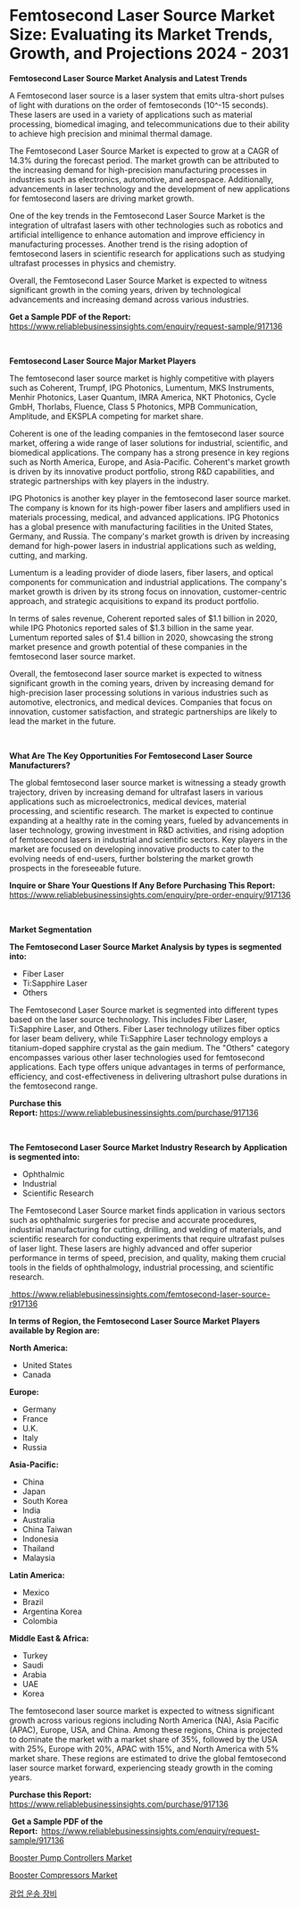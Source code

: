 <p><h1>Femtosecond Laser Source Market Size: Evaluating its Market Trends, Growth, and Projections 2024 - 2031</h1></p><p><strong>Femtosecond Laser Source Market Analysis and Latest Trends</strong></p>
<p><p>A Femtosecond laser source is a laser system that emits ultra-short pulses of light with durations on the order of femtoseconds (10^-15 seconds). These lasers are used in a variety of applications such as material processing, biomedical imaging, and telecommunications due to their ability to achieve high precision and minimal thermal damage.</p><p>The Femtosecond Laser Source Market is expected to grow at a CAGR of 14.3% during the forecast period. The market growth can be attributed to the increasing demand for high-precision manufacturing processes in industries such as electronics, automotive, and aerospace. Additionally, advancements in laser technology and the development of new applications for femtosecond lasers are driving market growth.</p><p>One of the key trends in the Femtosecond Laser Source Market is the integration of ultrafast lasers with other technologies such as robotics and artificial intelligence to enhance automation and improve efficiency in manufacturing processes. Another trend is the rising adoption of femtosecond lasers in scientific research for applications such as studying ultrafast processes in physics and chemistry.</p><p>Overall, the Femtosecond Laser Source Market is expected to witness significant growth in the coming years, driven by technological advancements and increasing demand across various industries.</p></p>
<p><strong>Get a Sample PDF of the Report:&nbsp;</strong> <a href="https://www.reliablebusinessinsights.com/enquiry/request-sample/917136">https://www.reliablebusinessinsights.com/enquiry/request-sample/917136</a></p>
<p>&nbsp;</p>
<p><strong>Femtosecond Laser Source Major Market Players</strong></p>
<p><p>The femtosecond laser source market is highly competitive with players such as Coherent, Trumpf, IPG Photonics, Lumentum, MKS Instruments, Menhir Photonics, Laser Quantum, IMRA America, NKT Photonics, Cycle GmbH, Thorlabs, Fluence, Class 5 Photonics, MPB Communication, Amplitude, and EKSPLA competing for market share.</p><p>Coherent is one of the leading companies in the femtosecond laser source market, offering a wide range of laser solutions for industrial, scientific, and biomedical applications. The company has a strong presence in key regions such as North America, Europe, and Asia-Pacific. Coherent's market growth is driven by its innovative product portfolio, strong R&D capabilities, and strategic partnerships with key players in the industry.</p><p>IPG Photonics is another key player in the femtosecond laser source market. The company is known for its high-power fiber lasers and amplifiers used in materials processing, medical, and advanced applications. IPG Photonics has a global presence with manufacturing facilities in the United States, Germany, and Russia. The company's market growth is driven by increasing demand for high-power lasers in industrial applications such as welding, cutting, and marking.</p><p>Lumentum is a leading provider of diode lasers, fiber lasers, and optical components for communication and industrial applications. The company's market growth is driven by its strong focus on innovation, customer-centric approach, and strategic acquisitions to expand its product portfolio.</p><p>In terms of sales revenue, Coherent reported sales of $1.1 billion in 2020, while IPG Photonics reported sales of $1.3 billion in the same year. Lumentum reported sales of $1.4 billion in 2020, showcasing the strong market presence and growth potential of these companies in the femtosecond laser source market. </p><p>Overall, the femtosecond laser source market is expected to witness significant growth in the coming years, driven by increasing demand for high-precision laser processing solutions in various industries such as automotive, electronics, and medical devices. Companies that focus on innovation, customer satisfaction, and strategic partnerships are likely to lead the market in the future.</p></p>
<p>&nbsp;</p>
<p><strong>What Are The Key Opportunities For Femtosecond Laser Source Manufacturers?</strong></p>
<p><p>The global femtosecond laser source market is witnessing a steady growth trajectory, driven by increasing demand for ultrafast lasers in various applications such as microelectronics, medical devices, material processing, and scientific research. The market is expected to continue expanding at a healthy rate in the coming years, fueled by advancements in laser technology, growing investment in R&D activities, and rising adoption of femtosecond lasers in industrial and scientific sectors. Key players in the market are focused on developing innovative products to cater to the evolving needs of end-users, further bolstering the market growth prospects in the foreseeable future.</p></p>
<p><strong>Inquire or Share Your Questions If Any Before Purchasing This Report:</strong> <a href="https://www.reliablebusinessinsights.com/enquiry/pre-order-enquiry/917136">https://www.reliablebusinessinsights.com/enquiry/pre-order-enquiry/917136</a></p>
<p>&nbsp;</p>
<p><strong>Market Segmentation</strong></p>
<p><strong>The Femtosecond Laser Source Market Analysis by types is segmented into:</strong></p>
<p><ul><li>Fiber Laser</li><li>Ti:Sapphire Laser</li><li>Others</li></ul></p>
<p><p>The Femtosecond Laser Source market is segmented into different types based on the laser source technology. This includes Fiber Laser, Ti:Sapphire Laser, and Others. Fiber Laser technology utilizes fiber optics for laser beam delivery, while Ti:Sapphire Laser technology employs a titanium-doped sapphire crystal as the gain medium. The "Others" category encompasses various other laser technologies used for femtosecond applications. Each type offers unique advantages in terms of performance, efficiency, and cost-effectiveness in delivering ultrashort pulse durations in the femtosecond range.</p></p>
<p><strong>Purchase this Report:&nbsp;</strong><a href="https://www.reliablebusinessinsights.com/purchase/917136">https://www.reliablebusinessinsights.com/purchase/917136</a></p>
<p>&nbsp;</p>
<p><strong>The Femtosecond Laser Source Market Industry Research by Application is segmented into:</strong></p>
<p><ul><li>Ophthalmic</li><li>Industrial</li><li>Scientific Research</li></ul></p>
<p><p>The Femtosecond Laser Source market finds application in various sectors such as ophthalmic surgeries for precise and accurate procedures, industrial manufacturing for cutting, drilling, and welding of materials, and scientific research for conducting experiments that require ultrafast pulses of laser light. These lasers are highly advanced and offer superior performance in terms of speed, precision, and quality, making them crucial tools in the fields of ophthalmology, industrial processing, and scientific research.</p></p>
<p><a href="https://www.reliablebusinessinsights.com/femtosecond-laser-source-r917136">&nbsp;https://www.reliablebusinessinsights.com/femtosecond-laser-source-r917136</a></p>
<p><strong>In terms of Region, the Femtosecond Laser Source Market Players available by Region are:</strong></p>
<p>
    <p> <strong> North America: </strong>
        <ul>
            <li>United States</li>
            <li>Canada</li>
        </ul>
        </p> 
    <p> <strong> Europe: </strong>
        <ul>
            <li>Germany</li>
            <li>France</li>
            <li>U.K.</li>
            <li>Italy</li>
            <li>Russia</li>
        </ul>
        </p> 
    <p> <strong> Asia-Pacific: </strong>
        <ul>
            <li>China</li>
            <li>Japan</li>
            <li>South Korea</li>
            <li>India</li>
            <li>Australia</li>
            <li>China Taiwan</li>
            <li>Indonesia</li>
            <li>Thailand</li>
            <li>Malaysia</li>
        </ul>
        </p> 
    <p> <strong> Latin America: </strong>
        <ul>
            <li>Mexico</li>
            <li>Brazil</li>
            <li>Argentina Korea</li>
            <li>Colombia</li>
        </ul>
        </p> 
    <p> <strong> Middle East & Africa: </strong>
        <ul>
            <li>Turkey</li>
            <li>Saudi</li>
            <li>Arabia</li>
            <li>UAE</li>
            <li>Korea</li>
        </ul>
    </p>
    </p>
<p><p>The femtosecond laser source market is expected to witness significant growth across various regions including North America (NA), Asia Pacific (APAC), Europe, USA, and China. Among these regions, China is projected to dominate the market with a market share of 35%, followed by the USA with 25%, Europe with 20%, APAC with 15%, and North America with 5% market share. These regions are estimated to drive the global femtosecond laser source market forward, experiencing steady growth in the coming years.</p></p>
<p><strong>Purchase this Report: </strong><a href="https://www.reliablebusinessinsights.com/purchase/917136">https://www.reliablebusinessinsights.com/purchase/917136</a></p>
<p>&nbsp;<strong>Get a Sample PDF of the Report:&nbsp;&nbsp;</strong><a href="https://www.reliablebusinessinsights.com/enquiry/request-sample/917136">https://www.reliablebusinessinsights.com/enquiry/request-sample/917136</a></p>
<p><strong></strong></p>
<p><p><a href="https://github.com/bobicer/Market-Research-Report-List-4/blob/main/booster-pump-controllers-market.md">Booster Pump Controllers Market</a></p><p><a href="https://github.com/globismark/Market-Research-Report-List-4/blob/main/booster-compressors-market.md">Booster Compressors Market</a></p><p><a href="https://github.com/JackieFauhey9089475/Market-Research-Report-List-2/blob/main/2015965173684.md">광업 운송 장비</a></p></p>